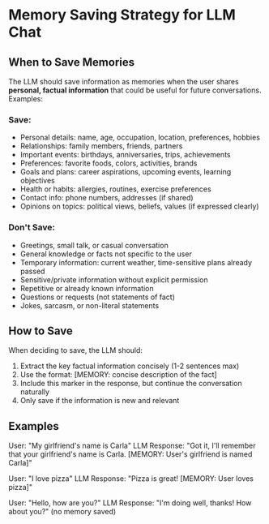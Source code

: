# Memory Saving Strategy for LLM Chat

## When to Save Memories

The LLM should save information as memories when the user shares **personal, factual information** that could be useful for future conversations. Examples:

### Save:

- Personal details: name, age, occupation, location, preferences, hobbies
- Relationships: family members, friends, partners
- Important events: birthdays, anniversaries, trips, achievements
- Preferences: favorite foods, colors, activities, brands
- Goals and plans: career aspirations, upcoming events, learning objectives
- Health or habits: allergies, routines, exercise preferences
- Contact info: phone numbers, addresses (if shared)
- Opinions on topics: political views, beliefs, values (if expressed clearly)

### Don't Save:

- Greetings, small talk, or casual conversation
- General knowledge or facts not specific to the user
- Temporary information: current weather, time-sensitive plans already passed
- Sensitive/private information without explicit permission
- Repetitive or already known information
- Questions or requests (not statements of fact)
- Jokes, sarcasm, or non-literal statements

## How to Save

When deciding to save, the LLM should:

1. Extract the key factual information concisely (1-2 sentences max)
2. Use the format: [MEMORY: concise description of the fact]
3. Include this marker in the response, but continue the conversation naturally
4. Only save if the information is new and relevant

## Examples

User: "My girlfriend's name is Carla"
LLM Response: "Got it, I'll remember that your girlfriend's name is Carla. [MEMORY: User's girlfriend is named Carla]"

User: "I love pizza"
LLM Response: "Pizza is great! [MEMORY: User loves pizza]"

User: "Hello, how are you?"
LLM Response: "I'm doing well, thanks! How about you?" (no memory saved)
